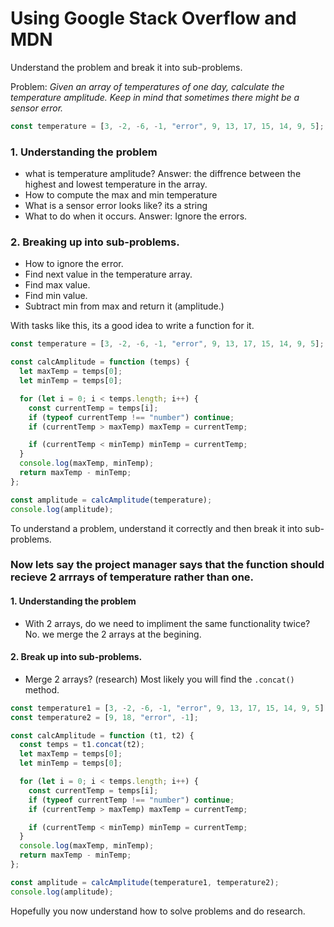 # Using Google Stack Overflow and MDN

Understand the problem and break it into sub-problems.

Problem: <i>Given an array of temperatures of one day, calculate the temperature amplitude. Keep in mind that sometimes there might be a sensor error. </i>

```js
const temperature = [3, -2, -6, -1, "error", 9, 13, 17, 15, 14, 9, 5];
```

### 1. Understanding the problem

- what is temperature amplitude? Answer: the diffrence between the highest and lowest temperature in the array.
- How to compute the max and min temperature
- What is a sensor error looks like? its a string
- What to do when it occurs. Answer: Ignore the errors.

### 2. Breaking up into sub-problems.

- How to ignore the error.
- Find next value in the temperature array.
- Find max value.
- Find min value.
- Subtract min from max and return it (amplitude.)

With tasks like this, its a good idea to write a function for it.

```js
const temperature = [3, -2, -6, -1, "error", 9, 13, 17, 15, 14, 9, 5];

const calcAmplitude = function (temps) {
  let maxTemp = temps[0];
  let minTemp = temps[0];

  for (let i = 0; i < temps.length; i++) {
    const currentTemp = temps[i];
    if (typeof currentTemp !== "number") continue;
    if (currentTemp > maxTemp) maxTemp = currentTemp;

    if (currentTemp < minTemp) minTemp = currentTemp;
  }
  console.log(maxTemp, minTemp);
  return maxTemp - minTemp;
};

const amplitude = calcAmplitude(temperature);
console.log(amplitude);
```

To understand a problem, understand it correctly and then break it into sub-problems.

### Now lets say the project manager says that the function should recieve 2 arrrays of temperature rather than one.

#### 1. Understanding the problem

- With 2 arrays, do we need to impliment the same functionality twice? No. we merge the 2 arrays at the begining.

#### 2. Break up into sub-problems.

- Merge 2 arrays? (research) Most likely you will find the `.concat()` method.

```js
const temperature1 = [3, -2, -6, -1, "error", 9, 13, 17, 15, 14, 9, 5];
const temperature2 = [9, 18, "error", -1];

const calcAmplitude = function (t1, t2) {
  const temps = t1.concat(t2);
  let maxTemp = temps[0];
  let minTemp = temps[0];

  for (let i = 0; i < temps.length; i++) {
    const currentTemp = temps[i];
    if (typeof currentTemp !== "number") continue;
    if (currentTemp > maxTemp) maxTemp = currentTemp;

    if (currentTemp < minTemp) minTemp = currentTemp;
  }
  console.log(maxTemp, minTemp);
  return maxTemp - minTemp;
};

const amplitude = calcAmplitude(temperature1, temperature2);
console.log(amplitude);
```

Hopefully you now understand how to solve problems and do research.
